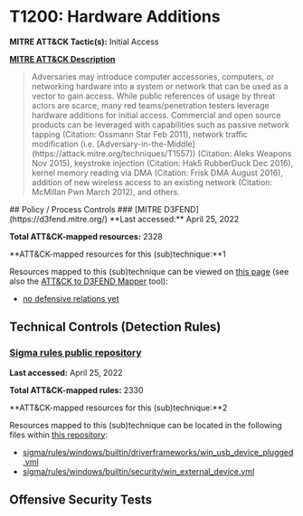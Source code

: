 # T1200: Hardware Additions
**MITRE ATT&CK Tactic(s):** Initial Access

**[MITRE ATT&CK Description](https://attack.mitre.org/techniques/T1200)**
<blockquote>Adversaries may introduce computer accessories, computers, or networking hardware into a system or network that can be used as a vector to gain access. While public references of usage by threat actors are scarce, many red teams/penetration testers leverage hardware additions for initial access. Commercial and open source products can be leveraged with capabilities such as passive network tapping (Citation: Ossmann Star Feb 2011), network traffic modification (i.e. [Adversary-in-the-Middle](https://attack.mitre.org/techniques/T1557)) (Citation: Aleks Weapons Nov 2015), keystroke injection (Citation: Hak5 RubberDuck Dec 2016), kernel memory reading via DMA (Citation: Frisk DMA August 2016), addition of new wireless access to an existing network (Citation: McMillan Pwn March 2012), and others.</blockquote>
## Policy / Process Controls
### [MITRE D3FEND](https://d3fend.mitre.org/)
**Last accessed:** April 25, 2022

**Total ATT&CK-mapped resources:** 2328

**ATT&CK-mapped resources for this (sub)technique:**1

Resources mapped to this (sub)technique can be viewed on [this page](https://d3fend.mitre.org/) (see also the [ATT&CK to D3FEND Mapper](https://d3fend.mitre.org/tools/attack-mapper) tool):

* [no defensive relations yet](https://d3fend.mitre.org/techniques/d3f:nodefensiverelationsyet)

## Technical Controls (Detection Rules)
### [Sigma rules public repository](https://github.com/SigmaHQ/sigma)
**Last accessed:** April 25, 2022

**Total ATT&CK-mapped rules:** 2330

**ATT&CK-mapped resources for this (sub)technique:**2

Resources mapped to this (sub)technique can be located in the following files within [this repository](https://github.com/SigmaHQ/sigma/tree/master/rules):

* [sigma/rules/windows/builtin/driverframeworks/win_usb_device_plugged.yml](https://github.com/SigmaHQ/sigma/blob/master/rules/windows/builtin/driverframeworks/win_usb_device_plugged.yml)
* [sigma/rules/windows/builtin/security/win_external_device.yml](https://github.com/SigmaHQ/sigma/blob/master/rules/windows/builtin/security/win_external_device.yml)


## Offensive Security Tests
